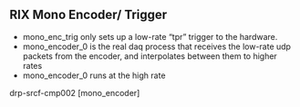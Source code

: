 ## RIX Mono Encoder/ Trigger
- mono_enc_trig only sets up a low-rate “tpr” trigger to the hardware.  
- mono_encoder_0 is the real daq process that receives the low-rate udp packets from the encoder, and interpolates between them to higher rates
- mono_encoder_0 runs at the high rate

drp-srcf-cmp002
[mono_encoder]
